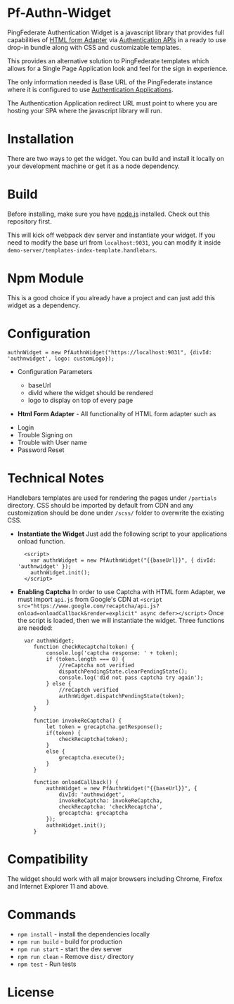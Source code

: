 # Pf-Authn-Widget 

PingFederate Authentication Widget is a javascript library that provides full capabilities of [HTML form Adapter](https://support.pingidentity.com/s/document-item?bundleId=pingfederate-93&topicId=xvy1564003022890.html) via [Authentication APIs](https://support.pingidentity.com/s/document-item?bundleId=pingfederate-93&topicId=qsl1564002999029.html) in a ready to use drop-in bundle along 
with CSS and customizable templates.

This provides an alternative solution to PingFederate templates which allows for a Single Page Application look and feel for the sign in experience.

The only information needed is Base URL of the PingFederate instance where it is configured to use [Authentication Applications](https://support.pingidentity.com/s/document-item?bundleId=pingfederate-93&topicId=ldc1564002999116.html).

The Authentication Application redirect URL must point to where you are hosting your SPA where the javascript library will run. 



# Installation

There are two ways to get the widget. You can build and install it locally on your development machine or get it as a node dependency.

# Build 

Before installing, make sure you have [node.js](https://nodejs.org/en/) installed. Check out this repository first.


This will kick off webpack dev server and instantiate your widget. If you need to modify the base url from `localhost:9031`, you can modify it inside `demo-server/templates-index-template.handlebars`. 

# Npm Module

This is a good choice if you already have a project and can just add this widget as a dependency. 
 
# Configuration
`authnWidget = new PfAuthnWidget("https://localhost:9031", {divId: 'authnwidget', logo: customLogo});`

* Configuration Parameters
  * baseUrl
  * divId where the widget should be rendered
  * logo to display on top of every page
      
  
* **Html Form Adapter** - All functionality of HTML form adapter such as
 - Login
 - Trouble Signing on
 - Trouble with User name
 - Password Reset


# Technical Notes
Handlebars templates are used for rendering the pages under `/partials` directory. CSS should be imported by default from CDN and any 
customization should be done under `/scss/` folder to overwrite the existing CSS.
* **Instantiate the Widget** 
Just add the following script to your applications onload function. 

        <script>
          var authnWidget = new PfAuthnWidget("{{baseUrl}}", { divId: 'authnwidget' });
          authnWidget.init();
        </script>

* **Enabling Captcha**
In order to use Captcha with HTML form Adapter, we must import `api.js` from Google's CDN at `<script src="https://www.google.com/recaptcha/api.js?onload=onloadCallback&render=explicit" async defer></script>`
Once the script is loaded, then we will instantiate the widget. Three functions are needed:

        var authnWidget;
           function checkRecaptcha(token) {
               console.log('captcha response: ' + token);
               if (token.length === 0) {
                   //reCaptcha not verified
                   dispatchPendingState.clearPendingState();
                   console.log('did not pass captcha try again');
               } else {
                   //reCaptch verified
                   authnWidget.dispatchPendingState(token);
               }
           }
   
           function invokeReCaptcha() {
               let token = grecaptcha.getResponse();
               if(token) {
                   checkRecaptcha(token);
               }
               else {
                   grecaptcha.execute();
               }
           }
   
           function onloadCallback() {
               authnWidget = new PfAuthnWidget("{{baseUrl}}", {
                   divId: 'authnwidget',
                   invokeReCaptcha: invokeReCaptcha,
                   checkRecaptcha: 'checkRecaptcha',
                   grecaptcha: grecaptcha
               });
               authnWidget.init();
           }


# Compatibility

The widget should work with all major browsers including Chrome, Firefox and Internet Explorer 11 and above.

# Commands
- `npm install` - install the dependencies locally
- `npm run build` - build for production
- `npm run start` - start the dev server
- `npm run clean` - Remove `dist/` directory
- `npm test` - Run tests


# License


